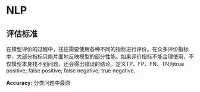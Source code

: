 # NLP

## 评估标准

在模型评价的过程中，往往需要使用各种不同的指标进行评价。在众多评价指标中，大部分指标只能片面地反映模型的部分性能。如果评价指标不能合理使用，不仅模型本身找不到问题，还会得出错误的结论。定义TP、FP、FN、TN为true positive; false positive; false negative; true negative.

**Accuracy:** 分类问题中最原